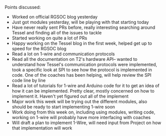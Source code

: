 Points discussed:
* Worked on official RGSOC blog yesterday
* Just got modules yesterday, will be playing with that starting today
* Have never really sent PRs before, really interesting searching around Tessel and finding all of the issues to tackle
* Started working on quite a lot of PRs
* Happy working on the Tessel blog in the first week, helped get up to speed for the RGSOC blog
* Read a lot on 1-wire and communication protocols
* Read all the documentation on T2's hardware API– wanted to understand how Tessel's communication protocols were implemented, took a specific look at SPI to see how the protocol is implemented in code. One of the coaches has been helping, will help review the SPI code line by line
* Read a lot of tutorials for 1-wire and Arduino code for it to get an idea of how it can be implemented. Pretty clear, mostly concerned on how to implement it. Haven't yet figured out all of the implement
* Major work this week will be trying out the different modules, also should be ready to start implementing 1-wire soon
* Work doing from this week on, including using modules, writing code, working on 1-wire will probably have more interfacing with coaches
* Will draft a plan to implement 1-Wire, will need input from Project on how that implementation will work
